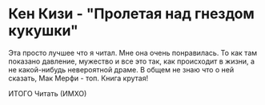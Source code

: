 # Кен Кизи - "Пролетая над гнездом кукушки"

Эта просто лучшее что я читал.
Мне она очень понравилась.
То как там показано давление, мужество и все это так, как происходит в жизни, а не какой-нибудь невероятной драме.
В общем не знаю что о ней сказать, Мак Мерфи - топ.
Книга крутая!

ИТОГО
Читать (ИМХО)
